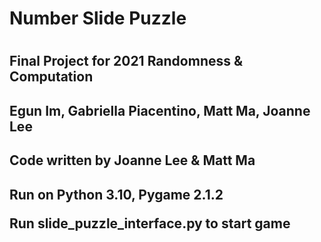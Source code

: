 <h1>Number Slide Puzzle<h1>
<h2>Final Project for 2021 Randomness & Computation<h2>
<h2>Egun Im, Gabriella Piacentino, Matt Ma, Joanne Lee<h2>
<h2>Code written by Joanne Lee & Matt Ma<h2>

<p>Run on Python 3.10, Pygame 2.1.2<p>
<p>Run slide_puzzle_interface.py to start game<p>
